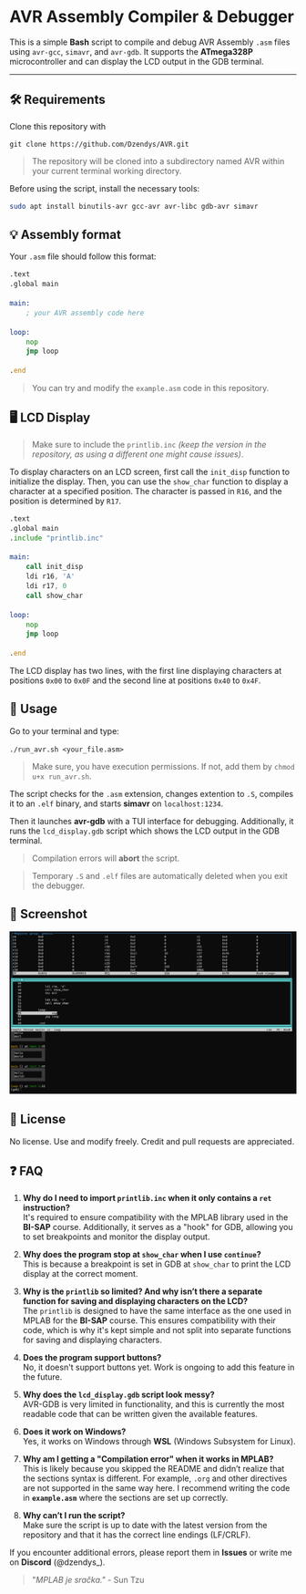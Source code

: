 # AVR Assembly Compiler & Debugger

This is a simple **Bash** script to compile and debug AVR Assembly `.asm` files using `avr-gcc`, `simavr`, and `avr-gdb`. It supports the **ATmega328P** microcontroller and can display the LCD output in the GDB terminal.

---

## 🛠 Requirements

Clone this repository with

```git
git clone https://github.com/Dzendys/AVR.git
```

>The repository will be cloned into a subdirectory named AVR within your current terminal working directory.

Before using the script, install the necessary tools:

```bash
sudo apt install binutils-avr gcc-avr avr-libc gdb-avr simavr
```

## 💡 Assembly format
Your `.asm` file should follow this format:

```asm
.text
.global main

main:
    ; your AVR assembly code here

loop:
    nop
    jmp loop

.end
```

>You can try and modify the `example.asm` code in this repository.

## 🖥️ LCD Display

>Make sure to include the `printlib.inc` *(keep the version in the repository, as using a different one might cause issues)*.

To display characters on an LCD screen, first call the `init_disp` function to initialize the display. Then, you can use the `show_char` function to display a character at a specified position. The character is passed in `R16`, and the position is determined by `R17`.


```asm
.text
.global main
.include "printlib.inc"

main:
    call init_disp
    ldi r16, 'A'
    ldi r17, 0
    call show_char

loop:
    nop
    jmp loop

.end
```

The LCD display has two lines, with the first line displaying characters at positions `0x00` to `0x0F` and the second line at positions `0x40` to `0x4F`.

## 🚀 Usage

Go to your terminal and type:

`./run_avr.sh <your_file.asm>`

> Make sure, you have execution permissions. If not, add them by `chmod u+x run_avr.sh`.

The script checks for the `.asm` extension, changes extention to `.S`, compiles it to an `.elf` binary, and starts **simavr** on `localhost:1234`.

Then it launches **avr-gdb** with a TUI interface for debugging. Additionally, it runs the `lcd_display.gdb` script which shows the LCD output in the GDB terminal.

> Compilation errors will **abort** the script.

>Temporary `.S` and `.elf` files are automatically deleted when you exit the debugger.

## 📸 Screenshot

![Screenshot of hello world on LCD display in gdb](hello_world.png)

## 📜 License
No license. Use and modify freely. Credit and pull requests are appreciated.

## ❓ FAQ
1. **Why do I need to import `printlib.inc` when it only contains a `ret` instruction?**  
   It's required to ensure compatibility with the MPLAB library used in the **BI-SAP** course. Additionally, it serves as a "hook" for GDB, allowing you to set breakpoints and monitor the display output.

2. **Why does the program stop at `show_char` when I use `continue`?**  
   This is because a breakpoint is set in GDB at `show_char` to print the LCD display at the correct moment.

3. **Why is the `printlib` so limited? And why isn’t there a separate function for saving and displaying characters on the LCD?**  
   The `printlib` is designed to have the same interface as the one used in MPLAB for the **BI-SAP** course. This ensures compatibility with their code, which is why it's kept simple and not split into separate functions for saving and displaying characters.

4. **Does the program support buttons?**  
   No, it doesn't support buttons yet. Work is ongoing to add this feature in the future.

5. **Why does the `lcd_display.gdb` script look messy?**  
   AVR-GDB is very limited in functionality, and this is currently the most readable code that can be written given the available features.

6. **Does it work on Windows?**  
   Yes, it works on Windows through **WSL** (Windows Subsystem for Linux).

7. **Why am I getting a "Compilation error" when it works in MPLAB?**  
   This is likely because you skipped the README and didn’t realize that the sections syntax is different. For example, `.org` and other directives are not supported in the same way here. I recommend writing the code in **`example.asm`** where the sections are set up correctly.

8. **Why can’t I run the script?**  
   Make sure the script is up to date with the latest version from the repository and that it has the correct line endings (LF/CRLF).

If you encounter additional errors, please report them in **Issues** or write me on **Discord** (@dzendys_).

>"*MPLAB je sračka."* - Sun Tzu